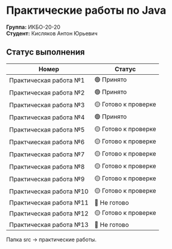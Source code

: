 # Практические работы по Java 
**Группа:** ИКБО-20-20 <br>
**Студент:** Кисляков Антон Юрьевич
 
**Статус выполнения**
---
Номер          |  Статус
-----------------------------|----------------------
Практическая работа №1   | 🟢 Принято
Практическая работа №2   | 🟢 Принято
Практическая работа №3   | 🟡 Готово к проверке
Практическая работа №4   | 🟢 Принято
Практическая работа №5   | 🟡 Готово к проверке
Практчиеская работа №6   | 🟡 Готово к проверке
Практическая работа №7   | 🟡 Готово к проверке
Практическая работа №8   | 🟡 Готово к проверке
Практическая работа №9   | 🟡 Готово к проверке
Практическая работа №10  | 🟡 Готово к проверке
Практическая работа №11  | 🔴 Не готово
Практическая работа №12  | 🟡 Готово к проверке
Практическая работа №13  | 🔴 Не готово

Папка src -> практические работы.
